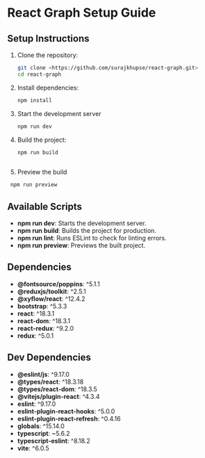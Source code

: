 #  React Graph Setup Guide

## Setup Instructions

1. Clone the repository:
   ```bash
   git clone <https://github.com/surajkhupse/react-graph.git>
   cd react-graph
   ```
2. Install dependencies:
   ```bash
   npm install
   ```
3. Start the development server
   ```bash
   npm run dev
   ````
4. Build the project:
   ```bash
   npm run build
  
5. Preview the build 
  ```bash
   npm run preview
```

## Available Scripts
- **npm run dev**: Starts the development server.
- **npm run build**: Builds the project for production.
- **npm run lint**: Runs ESLint to check for linting errors.
- **npm run preview**: Previews the built project.

## Dependencies
- **@fontsource/poppins**: ^5.1.1
- **@reduxjs/toolkit**: ^2.5.1
- **@xyflow/react**: ^12.4.2
- **bootstrap**: ^5.3.3
- **react**: ^18.3.1
- **react-dom**: ^18.3.1
- **react-redux**: ^9.2.0
- **redux**: ^5.0.1

## Dev Dependencies
- **@eslint/js**: ^9.17.0
- **@types/react**: ^18.3.18
- **@types/react-dom**: ^18.3.5
- **@vitejs/plugin-react**: ^4.3.4
- **eslint**: ^9.17.0
- **eslint-plugin-react-hooks**: ^5.0.0
- **eslint-plugin-react-refresh**: ^0.4.16
- **globals**: ^15.14.0
- **typescript**: ~5.6.2
- **typescript-eslint**: ^8.18.2
- **vite**: ^6.0.5
